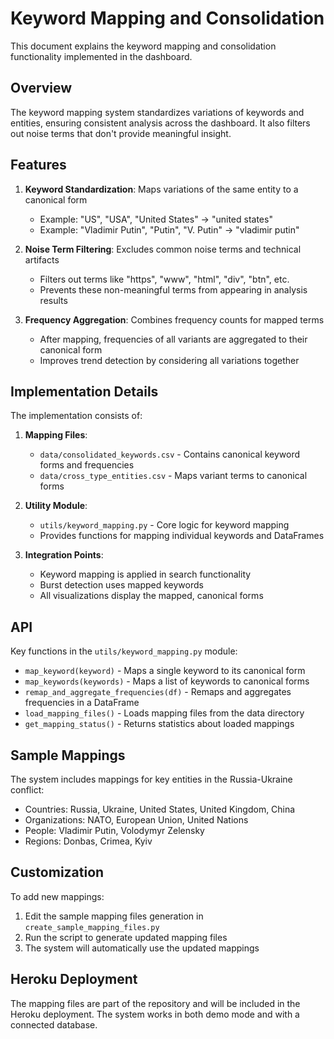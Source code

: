 # Keyword Mapping and Consolidation

This document explains the keyword mapping and consolidation functionality implemented in the dashboard.

## Overview

The keyword mapping system standardizes variations of keywords and entities, ensuring consistent analysis across the dashboard. It also filters out noise terms that don't provide meaningful insight.

## Features

1. **Keyword Standardization**: Maps variations of the same entity to a canonical form
   - Example: "US", "USA", "United States" → "united states"
   - Example: "Vladimir Putin", "Putin", "V. Putin" → "vladimir putin"

2. **Noise Term Filtering**: Excludes common noise terms and technical artifacts
   - Filters out terms like "https", "www", "html", "div", "btn", etc.
   - Prevents these non-meaningful terms from appearing in analysis results

3. **Frequency Aggregation**: Combines frequency counts for mapped terms
   - After mapping, frequencies of all variants are aggregated to their canonical form
   - Improves trend detection by considering all variations together

## Implementation Details

The implementation consists of:

1. **Mapping Files**: 
   - `data/consolidated_keywords.csv` - Contains canonical keyword forms and frequencies
   - `data/cross_type_entities.csv` - Maps variant terms to canonical forms

2. **Utility Module**: 
   - `utils/keyword_mapping.py` - Core logic for keyword mapping
   - Provides functions for mapping individual keywords and DataFrames

3. **Integration Points**:
   - Keyword mapping is applied in search functionality
   - Burst detection uses mapped keywords
   - All visualizations display the mapped, canonical forms

## API

Key functions in the `utils/keyword_mapping.py` module:

- `map_keyword(keyword)` - Maps a single keyword to its canonical form
- `map_keywords(keywords)` - Maps a list of keywords to canonical forms
- `remap_and_aggregate_frequencies(df)` - Remaps and aggregates frequencies in a DataFrame
- `load_mapping_files()` - Loads mapping files from the data directory
- `get_mapping_status()` - Returns statistics about loaded mappings

## Sample Mappings

The system includes mappings for key entities in the Russia-Ukraine conflict:

- Countries: Russia, Ukraine, United States, United Kingdom, China
- Organizations: NATO, European Union, United Nations
- People: Vladimir Putin, Volodymyr Zelensky
- Regions: Donbas, Crimea, Kyiv

## Customization

To add new mappings:

1. Edit the sample mapping files generation in `create_sample_mapping_files.py`
2. Run the script to generate updated mapping files
3. The system will automatically use the updated mappings

## Heroku Deployment

The mapping files are part of the repository and will be included in the Heroku deployment. The system works in both demo mode and with a connected database.
